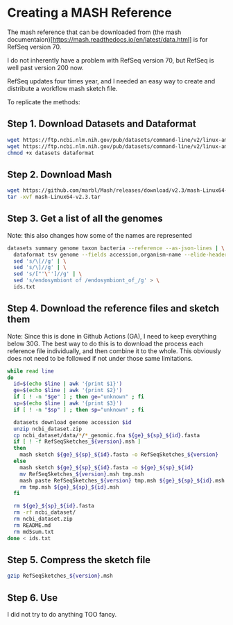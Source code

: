 # Creating a MASH Reference

The mash reference that can be downloaded from (the mash documentaion)[https://mash.readthedocs.io/en/latest/data.html] is for RefSeq version 70.

I do not inherently have a problem with RefSeq version 70, but RefSeq is well past version 200 now. 

RefSeq updates four times year, and I needed an easy way to create and distribute a workflow mash sketch file.

To replicate the methods:
## Step 1. Download Datasets and Dataformat
```bash
wget https://ftp.ncbi.nlm.nih.gov/pub/datasets/command-line/v2/linux-amd64/datasets
wget https://ftp.ncbi.nlm.nih.gov/pub/datasets/command-line/v2/linux-amd64/dataformat
chmod +x datasets dataformat
```

## Step 2. Download Mash
```bash
wget https://github.com/marbl/Mash/releases/download/v2.3/mash-Linux64-v2.3.tar
tar -xvf mash-Linux64-v2.3.tar
```

## Step 3. Get a list of all the genomes

Note: this also changes how some of the names are represented

```bash
datasets summary genome taxon bacteria --reference --as-json-lines | \
  dataformat tsv genome --fields accession,organism-name --elide-header | \
  sed 's/\[//g' | \
  sed 's/\]//g' | \
  sed 's/["'\'']//g' | \
  sed 's/endosymbiont of /endosymbiont_of_/g' > \
  ids.txt
```

## Step 4. Download the reference files and sketch them

Note: Since this is done in Github Actions (GA), I need to keep everything below 30G. The best way to do this is to download the process each reference file individually, and then combine it to the whole. This obviously does not need to be followed if not under those same limitations.

```bash
while read line
do
  id=$(echo $line | awk '{print $1}')
  ge=$(echo $line | awk '{print $2}')
  if [ ! -n "$ge" ] ; then ge="unknown" ; fi
  sp=$(echo $line | awk '{print $3}')
  if [ ! -n "$sp" ] ; then sp="unknown" ; fi

  datasets download genome accession $id
  unzip ncbi_dataset.zip
  cp ncbi_dataset/data/*/*_genomic.fna ${ge}_${sp}_${id}.fasta
  if [ ! -f RefSeqSketches_${version}.msh ]
  then
    mash sketch ${ge}_${sp}_${id}.fasta -o RefSeqSketches_${version}
  else          
    mash sketch ${ge}_${sp}_${id}.fasta -o ${ge}_${sp}_${id}
    mv RefSeqSketches_${version}.msh tmp.msh
    mash paste RefSeqSketches_${version} tmp.msh ${ge}_${sp}_${id}.msh
    rm tmp.msh ${ge}_${sp}_${id}.msh
  fi

  rm ${ge}_${sp}_${id}.fasta
  rm -rf ncbi_dataset/
  rm ncbi_dataset.zip
  rm README.md
  rm md5sum.txt
done < ids.txt
```

## Step 5. Compress the sketch file
```bash
gzip RefSeqSketches_${version}.msh
```

## Step 6. Use

I did not try to do anything TOO fancy.
      
          


